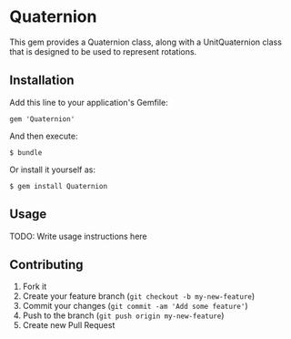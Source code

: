 # Quaternion

This gem provides a Quaternion class, along with a UnitQuaternion class that is designed to be used to represent rotations.

## Installation

Add this line to your application's Gemfile:

    gem 'Quaternion'

And then execute:

    $ bundle

Or install it yourself as:

    $ gem install Quaternion

## Usage

TODO: Write usage instructions here

## Contributing

1. Fork it
2. Create your feature branch (`git checkout -b my-new-feature`)
3. Commit your changes (`git commit -am 'Add some feature'`)
4. Push to the branch (`git push origin my-new-feature`)
5. Create new Pull Request

